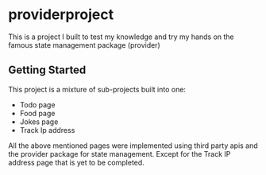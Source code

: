 # providerproject

This is a project I built to test my knowledge and try my hands on the famous state management package (provider)

## Getting Started

This project is a mixture of sub-projects built into one:
- Todo page
- Food page
- Jokes page
- Track Ip address

 All the above mentioned pages were implemented using third party apis and the provider package for state management.
Except for the Track IP address page that is yet to be completed.

